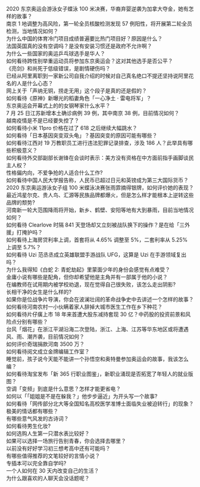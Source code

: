 2020 东京奥运会游泳女子蝶泳 100 米决赛，华裔弃婴逆袭为加拿大夺金，她有怎样的故事？  
南京 1 地调整为高风险，第一轮全员核酸检测发现 57 例阳性，将开展第二轮全员检测，当地情况如何？  
为什么中国的体育冷门项目成绩普遍要比热门项目好？原因是什么？  
法国英国真的没有空调吗？是没有安装习惯还是政府不允许啊？  
为什么一些国家的奥运乒乓球选手是华人？  
如何看待跨性别举重运动员将参加东京奥运会？这对其他选手是否公平？  
《亮剑》和尚死于低级错误，是剧情硬伤吗？  
已经从阿里离职到一家新公司自我介绍的时候对自己真名绝口不提还坚持说阿里花名的人是什么心态？  
网上关于「声纳无铜，捞走无用」这个段子是真的还是假的？  
如何看待《原神》新曝光的稻妻角色「一心净土 · 雷电将军」？  
东京奥运会开幕式上的的女钢琴家什么水平？  
7 月 25 日江苏新增本土确诊病例 39 例，其中南京 38 例，目前情况如何？  
越南疫情是不是已经要失控了？  
如何看待小米 11pro 价格在过了 618 之后继续大幅跳水？  
如何看待「日本基因突变双头龟」？基因突变的原因可能有哪些？  
如何看待江西对 19 万教职员工进行违法犯罪记录排查，涉及 186 人？此举具有哪些积极意义？  
如何看待外交部副部长谢锋在会谈时表示：美方没有资格在中方面前指手画脚谈民主人权？  
性格偏内向，不爱争抢的人适合什么工作?  
如何看待中国人民大学报告称，人民币已超过日元和英镑成为第三大国际货币？  
2020 东京奥运游泳女子组 100 米蝶泳决赛张雨霏摘得银牌，如何评价她的表现？  
最近鸿星尔克、贵人鸟、汇源等民族品牌都爆火，但是怎么样才能根本上逆转这些品牌的颓势?  
河南新一轮大范围降雨将开始，新乡、鹤壁、安阳等地有大到暴雨，目前当地情况如何？  
如何看待 Clearlove 时隔 841 天登场却又立刻被战队换下的操作？是在给「三外援」打掩护吗？  
如何看待上海房贷利率上调，首套将从 4.65% 调整至 5%，二套利率从 5.25% 上调至 5.7%？  
如何看待 Uzi 范丞丞成立英雄联盟手游战队 UFG，这算是 Uzi 在手游领域复出吗？  
为什么我得知《白蛇 2: 青蛇劫起》里蒙面少年的身份会感觉有点难受？  
金庸小说有哪些是配角，但你却希望他是主角并有一部属于他的小说？  
在编教师在试用期内被学校劝退，现在觉得自己很失败，该怎么走出阴影?  
长相干净的女生是什么样的?  
如果你是位战争片导演，你会在波澜壮阔的革命战争史中去讲述一个怎样的故事？  
如何看待河南农村一小伙瞒着家人辞掉大城市医生工作在乡下种花？  
如何看待片仔癀上市 18 年来首遭大股东减持套现 30 亿？中药股的投资前景和风险点分别有哪些？  
台风「烟花」在浙江平湖沿海二次登陆，浙江、上海、江苏等华东地区或将遭遇风、雨、潮齐袭，目前情况如何？  
如何评价奇瑞捐款河南 3500 万？  
如何看待阅文成立金牌编辑工作室？  
睡觉前，孩子说今天能不能讲一个孙悟空和奥特曼参加奥运会的故事，我该怎么编？  
如何看待淘宝发布「新 365 行职业图鉴」，新职业涌现是否拓宽了年轻人的就业版图？  
空调「变频」到底是什么意思？怎样才能更省电？  
如何以「「姐姐是不是在躲我？」他步步逼近」为开头写一个故事?  
如何看待「网传部分北大等全国知名高校医学准博士面临失业被迫转行」的现象？  
极美的情话都有哪些？  
有哪些意气风发的古诗词？  
如何看待男生化妆?  
如何选购人生第一只潜水表比较好？  
如果可以选择一场旅行告别青春，你会选择去哪里？  
以前没有好好学习初三想考高中还有可能吗？  
有哪些值得推荐的文笔较好的言情小说？  
专插本可以完全靠自学吗?  
一个人如何在 30 天内改变自己的生活？  
为什么跟喜欢的人聊天会没话题呢？  
